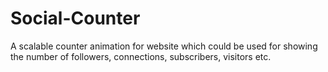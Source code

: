 # Social-Counter

A scalable counter animation for website which could be used for showing the number of followers,
connections, subscribers, visitors etc.